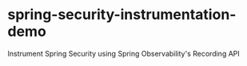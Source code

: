 # spring-security-instrumentation-demo

Instrument Spring Security using Spring Observability's Recording API
